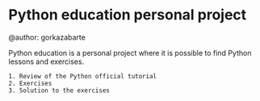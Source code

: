 # Python education personal project

@author: gorkazabarte

Python education is a personal project where it is possible to find Python lessons and exercises. 

	1. Review of the Python official tutorial
	2. Exercises
	3. Solution to the exercises

